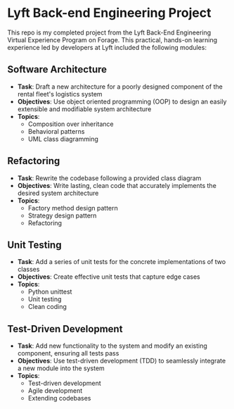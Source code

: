 # Lyft Back-end Engineering Project
This repo is my completed project from the Lyft Back-End Engineering Virtual Experience Program on Forage. This practical, hands-on learning experience led by developers at Lyft included the following modules:

## Software Architecture
- **Task**: Draft a new architecture for a poorly designed component of the rental fleet's logistics system
- **Objectives**: Use object oriented programming (OOP) to design an easily extensible and modifiable system architecture
- **Topics**:
  - Composition over inheritance
  - Behavioral patterns
  - UML class diagramming
  
## Refactoring
- **Task**: Rewrite the codebase following a provided class diagram
- **Objectives**: Write lasting, clean code that accurately implements the desired system architecture
- **Topics**:
  - Factory method design pattern
  - Strategy design pattern
  - Refactoring

## Unit Testing
- **Task**: Add a series of unit tests for the concrete implementations of two classes
- **Objectives**: Create effective unit tests that capture edge cases
- **Topics**:
  - Python unittest
  - Unit testing
  - Clean coding

## Test-Driven Development
- **Task**: Add new functionality to the system and modify an existing component, ensuring all tests pass
- **Objectives**: Use test-driven development (TDD) to seamlessly integrate a new module into the system
- **Topics**:
  - Test-driven development
  - Agile development
  - Extending codebases